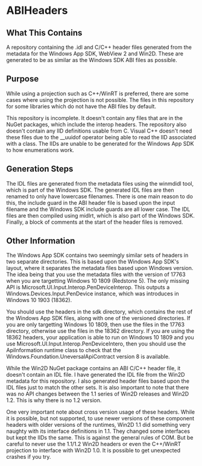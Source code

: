 # ABIHeaders
## What This Contains
A repository containing the .idl and C/C++ header files generated from the metadata for the Windows App SDK, WebView 2 and Win2D.
These are generated to be as similar as the Windows SDK ABI files as possible.

## Purpose
While using a projection such as C++/WinRT is preferred, there are some cases where using the projection is not possible.
The files in this repository for some libraries which do not have the ABI files by default.

This repository is incomplete. It doesn't contain any files that are in the NuGet packages, which include the interop headers.
The repository also doesn't contain any IID definitions usable from C. Visual C++ doesn't need these files due to the __uuidof operator
being able to read the IID associated with a class. The IIDs are unable to be generated for the Windows App SDK to how enumerations work.

## Generation Steps
The IDL files are generated from the metadata files using the winmdidl tool, which is part of the Windows SDK. The generated IDL files are
then renamed to only have lowercase filenames. There is one main reason to do this, the include guard in the ABI header file is based upon the
input filename and the Windows SDK include guards are all lower case. The IDL files are then compiled using midlrt, which is also part of the
Windows SDK. Finally, a block of comments at the start of the header files is removed.

## Other Information
The Windows App SDK contains two seemingly similar sets of headers in two separate directories. This is based upon the Windows App SDK's layout,
where it separates the metadata files based upon Windows version. The idea being that you use the metadata files with the version of 17763 when
you are targetting Windows 10 1809 (Redstone 5). The only missing API is Microsoft.UI.Input.Interop.PenDeviceInterop. This outputs a
Windows.Devices.Input.PenDevice instance, which was introduces in Windows 10 1903 (18362).

You should use the headers in the sdk directory, which contains the rest of the Windows App SDK files, along with one of the versioned directories.
If you are only targetting Windows 10 1809, then use the files in the 17763 directory, otherwise use the files in the 18362 directory. If you are
using the 18362 headers, your application is able to run on Windows 10 1809 and you use Microsoft.UI.Input.Interop.PenDeviceIntero, then you 
should use the ApiInformation runtime class to check that the Windows.Foundation.UneversalApiContract version 8 is available.

While the Win2D NuGet package contains an ABI C/C++ header file, it doesn't contain an IDL file. I have generated the IDL file from the Win2D
metadata for this repository. I also generated header files based upon the IDL files just to match the other sets. It is also important to note that
there was no API changes between the 1.1 series of Win2D releases and Win2D 1.2. This is why there is no 1.2 version.

One very important note about cross version usage of these headers. While it is possible, but not supported, to use newer versions of these component
headers with older versions of the runtimes, Win2D 1.1 did something very naughty with its interface definitions in 1.1. They changed some interfaces
but kept the IIDs the same. This is against the general rules of COM. But be careful to never use the 1.1/1.2 Win2D headers or even the C++/WinRT
projection to interface with Win2D 1.0. It is possible to get unexpected crashes if you try.